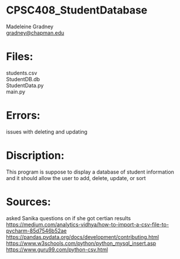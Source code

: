 # CPSC408_StudentDatabase
Madeleine Gradney</br>
gradney@chapman.edu</br>

# Files:
students.csv</br>
StudentDB.db</br>
StudentData.py</br>
main.py</br>

# Errors:
issues with deleting and updating

# Discription: 
This program is suppose to display a database of student information </br>and it should allow the user to add, delete, update, or sort

# Sources:
asked Sanika questions on if she got certian results</br>
https://medium.com/analytics-vidhya/how-to-import-a-csv-file-to-pycharm-85d7546b52ae</br>
https://pandas.pydata.org/docs/development/contributing.html</br>
https://www.w3schools.com/python/python_mysql_insert.asp</br>
https://www.guru99.com/python-csv.html</br>


